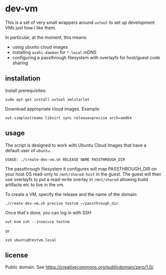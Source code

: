# dev-vm

This is a set of very small wrappers around `uvtool` to set up development VMs
just how I like them.

In particular, at the moment, this means:

* using ubuntu cloud images
* installing `avahi-daemon` for `*.local` mDNS
* configuring a passthrough filesystem with overlayfs for host/guest code
  sharing

## installation

Install prerequisites:

    sudo apt-get install uvtool xmlstarlet

Download appropriate cloud images. Example:

    uvt-simplestreams-libvirt sync release=precise arch=amd64


## usage

The script is designed to work with Ubuntu Cloud Images that have a default
user of `ubuntu`.

`USAGE: ./create-dev-vm.sh RELEASE NAME PASSTHROUGH_DIR`

The passthrough filesystem it configures will map PASSTHROUGH_DIR on your host
OS read-only to `/mnt/shared-host` in the guest.  The guest will then use
overlayfs to put a read-write overlay in `/mnt/shared` allowing build artifacts
etc to live in the vm.

To create a VM, specify the release and the name of the domain:

    ./create-dev-vm.sh precise testvm ~/passthrough_dir

Once that's done, you can log in with SSH

    uvt-kvm ssh --insecure testvm

or

    ssh ubuntu@testvm.local

## license

Public domain. See https://creativecommons.org/publicdomain/zero/1.0/.
